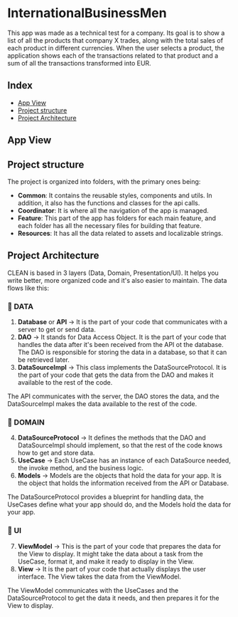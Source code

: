 # InternationalBusinessMen
This app was made as a technical test for a company.  Its goal is to show a list of all the products that company X trades, along with the total sales of each product in different currencies. When the user selects a product, the application shows each of the transactions related to that product and a sum of all the transactions transformed into EUR.

## Index  
- [App View](#app-view)
- [Project structure](#project-structure)
- [Project Architecture](#project-architecture)

## App View

## Project structure
The project is organized into folders, with the primary ones being:

- **Common**: It contains the reusable styles, components and utils. In addition, it also has the functions and classes for the api calls. 
- **Coordinator**: It is where all the navigation of the app is managed.
- **Feature**: This part of the app has folders for each main feature, and each folder has all the necessary files for building that feature.
- **Resources**: It has all the data related to assets and localizable strings.

## Project Architecture
CLEAN is based in 3 layers (Data, Domain, Presentation/UI). It helps you write better, more organized code and it's also easier to maintain. The data flows like this:

### 📃 DATA
1. **Database** or **API** → It is the part of your code that communicates with a server to get or send data.
2. **DAO** → It stands for Data Access Object. It is the part of your code that handles the data after it's been received from the API ot the database. The DAO is responsible for storing the data in a database, so that it can be retrieved later.
3. **DataSourceImpl** → This class implements the DataSourceProtocol. It is the part of your code that gets the data from the DAO and makes it available to the rest of the code.

The API communicates with the server, the DAO stores the data, and the DataSourceImpl makes the data available to the rest of the code.

### 🔄 DOMAIN
4. **DataSourceProtocol** → It defines the methods that the DAO and DataSourceImpl should implement, so that the rest of the code knows how to get and store data.
5. **UseCase** → Each UseCase has an instance of each DataSource needed, the invoke method, and the business logic.
6. **Models** → Models are the objects that hold the data for your app. It is the object that holds the information received from the API or Database.

The DataSourceProtocol provides a blueprint for handling data, the UseCases define what your app should do, and the Models hold the data for your app.

### 📱 UI
7. **ViewModel** → This is the part of your code that prepares the data for the View to display. It might take the data about a task from the UseCase, format it, and make it ready to display in the View.
8. **View** → It is the part of your code that actually displays the user interface. The View takes the data from the ViewModel.

The ViewModel communicates with the UseCases and the DataSourceProtocol to get the data it needs, and then prepares it for the View to display.
